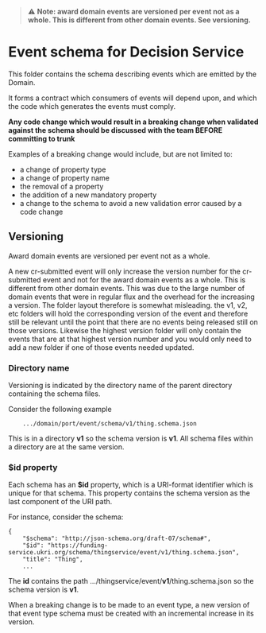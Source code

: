 > ⚠️ **Note: award domain events are versioned per event not as a whole. This is different from other domain events. See versioning.**

# Event schema for Decision Service

This folder contains the schema describing events which are emitted by the Domain.

It forms a contract which consumers of events will depend upon, and which the code which generates the events must comply.

**Any code change which would result in a breaking change when validated against the schema should be discussed with the team BEFORE committing to trunk**

Examples of a breaking change would include, but are not limited to:

-   a change of property type
-   a change of property name
-   the removal of a property
-   the addition of a new mandatory property
-   a change to the schema to avoid a new validation error caused by a code change

## Versioning

Award domain events are versioned per event not as a whole.

A new cr-submitted event will only increase the version number for the cr-submitted event and not for the award domain events as a whole. This is different from other domain events. This was due to the large number of domain events that were in regular flux and the overhead for the increasing a version. The folder layout therefore is somewhat misleading.
the v1, v2, etc folders will hold the corresponding version of the event and therefore still be relevant until the point that there are no events being released still on those versions. Likewise the highest version folder will only contain the events that are at that highest version number and you would only need to add a new folder if one of those events needed updated.

### Directory name

Versioning is indicated by the directory name of the parent directory containing the schema files.

Consider the following example

```
    .../domain/port/event/schema/v1/thing.schema.json

```

This is in a directory **v1** so the schema version is **v1**. All schema files within a directory are at the same version.

### $id property

Each schema has an **$id** property, which is a URI-format identifier which is unique for that schema. This property contains the schema version as the last component of the URI path.

For instance, consider the schema:

```
{
    "$schema": "http://json-schema.org/draft-07/schema#",
    "$id": "https://funding-service.ukri.org/schema/thingservice/event/v1/thing.schema.json",
    "title": "Thing",
    ...
```

The **id** contains the path .../thingservice/event/**v1**/thing.schema.json so the schema version is **v1**.

When a breaking change is to be made to an event type, a new version of that event type schema must be created with an incremental increase in its version.

